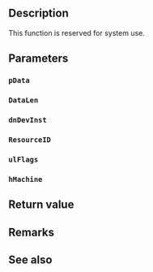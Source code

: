 ## Description

This function is reserved for system use.

## Parameters

### `pData`

### `DataLen`

### `dnDevInst`

### `ResourceID`

### `ulFlags`

### `hMachine`

## Return value

## Remarks

## See also